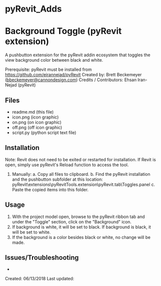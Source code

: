 # pyRevit_Adds


Background Toggle (pyRevit extension)
===================================

A pushbutton extension for the pyRevit addin ecosystem that toggles the view background color between black and white.

Prerequisite: pyRevit must be installed from https://github.com/eirannejad/pyRevit
Created by: Brett Beckemeyer (bbeckemeyer@cannondesign.com)
Credits / Contributors: Ehsan Iran-Nejad (pyRevit)

Files
-----
* readme.md (this file)
* icon.png (icon graphic)
* on.png (on icon graphic)
* off.png (off icon graphic)
* script.py (python script text file)

Installation
------------
Note: Revit does not need to be exited or restarted for installation. If Revit is open, simply use pyRevit's Reload function to access the tool.
1.	Manually:
	a.	Copy all files to clipboard.
	b.	Find the pyRevit installation and the pushbutton subfolder at this location:
			pyRevit\extensions\pyRevitTools.extension\pyRevit.tab\Toggles.panel
	c.	Paste the copied items into this folder.

Usage
-----
1.	With the project model open, browse to the pyRevit ribbon tab and under the "Toggle"
	section, click on the "Background" icon.
2.	If background is white, it will be set to black. If background is black, it will be set to white.
3.	If the background is a color besides black or white, no change will be made.

Issues/Troubleshooting
----------------------
*	


Created: 06/13/2018
Last updated: 